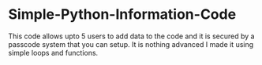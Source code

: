 # Simple-Python-Information-Code
This code allows upto 5 users to add data to the code and it is secured by a passcode system that you
can setup. It is nothing advanced I made it using simple loops and functions.

